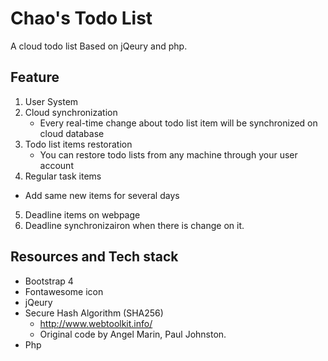 # Chao's Todo List

A cloud todo list Based on jQeury and php.

## Feature
1. User System
2. Cloud synchronization
   - Every real-time change about todo list item will be synchronized on cloud database
3. Todo list items restoration
   - You can restore todo lists from any machine through your user account
4. Regular task items
  - Add same new items for several days
5. Deadline items on webpage
6. Deadline synchronizairon when there is change on it.

## Resources and Tech stack

- Bootstrap 4
- Fontawesome icon
- jQeury
- Secure Hash Algorithm (SHA256)
    - http://www.webtoolkit.info/
    - Original code by Angel Marin, Paul Johnston.
- Php
